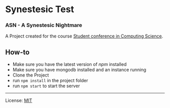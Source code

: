 # Synestesic Test
### ASN - A Synestesic Nightmare
A Project created for the course [Student conference in Computing Science](https://www.umu.se/utbildning/kurser/student-conference-in-computing-science/).
## How-to
* Make sure you have the latest version of *npm* installed
* Make sure you have mongodb installed and an instance running
* Clone the Project
* run `npm install` in the project folder
* run `npm start` to start the server
---
License: [MIT](https://opensource.org/licenses/MIT)
